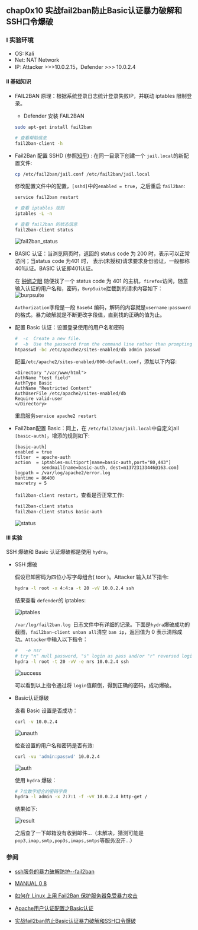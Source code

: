 ## chap0x10 实战fail2ban防止Basic认证暴力破解和SSH口令爆破

### I   实验环境

- OS: Kali  
- Net: NAT Network
-  IP: Attacker >>>10.0.2.15，Defender >>> 10.0.2.4

#### II   基础知识

- FAIL2BAN 原理：根据系统登录日志统计登录失败IP，并联动 iptables 限制登录。

  - Defender 安装 FAIL2BAN

  ```bash
  sudo apt-get install fail2ban
  
  # 查看帮助信息
  fail2ban-client -h
  ```

- Fail2Ban 配置 SSHD (参照[知乎](https://zhuanlan.zhihu.com/p/33546122)) : 在同一目录下创建一个 `jail.local`的新配置文件:

  ```bash
  cp /etc/fail2ban/jail.conf /etc/fail2ban/jail.local
  ```

  修改配置文件中的配置，`[sshd]`中的`enabled = true`，之后重启 `fail2ban`:

  ```bash
  service fail2ban restart
  
  # 查看 iptables 规则
  iptables -L -n
  
  # 查看 fail2ban 的状态信息
  fail2ban-client status
  ```

  ![fail2ban_status](image/fail2ban_status.jpg)



- BASIC 认证：当浏览网页时，返回的 status code 为 200 时，表示可以正常访问；当status code 为401  时， 表示(未授权)请求要求身份验证，一般都称401认证。BASIC 认证即401认证。

  在 [钟馗之眼](https://www.zoomeye.org/) 随便找了一个 status code 为 401 的主机，`firefox`访问，随意输入认证的用户名和，密码，`BurpSuite`拦截到的请求内容如下：
  ![burpsuite](image/burpsuite.jpg)

  `Authorization`字段是一段 `Base64` 编码，解码的内容就是`username:password`的格式。暴力破解就是不断更改字段值，直到找的正确的值为止。



- 配置 Basic 认证：设置登录使用的用户名和密码

  ```bash
  #  -c  Create a new file.
  #  -b  Use the password from the command line rather than prompting for it.
  htpasswd -bc /etc/apache2/sites-enabled/db admin passwd
  ```

  配置`/etc/apache2/sites-enabled/000-default.conf`，添加以下内容:

  ```
  <Directory "/var/www/html">     
  AuthName "test field"
  AuthType Basic                 
  AuthName "Restricted Content"  
  AuthUserFile /etc/apache2/sites-enabled/db   
  Require valid-user  
  </Directory>
  ```

  重启服务`service apache2 restart`

- Fail2ban配置 Basic：同上，在 `/etc/fail2ban/jail.local`中自定义jail `[basic-auth]`，增添的规则如下:

  ```
  [basic-auth]
  enabled = true
  filter  = apache-auth
  action  = iptables-multiport[name=basic-auth,port="80,443"]
            sendmail[name=basic-auth, dest=m13723133446@163.com]
  logpath = /var/log/apache2/error.log
  bantime = 86400
  maxretry = 5
  ```

  `fail2ban-client restart`，查看是否正常工作:

  ```bash
  fail2ban-client status
  fail2ban-client status basic-auth
  ```

  ![status](image/status.jpg)


#### III   实验

SSH 爆破和 Basic 认证爆破都是使用 `hydra`。

- SSH 爆破

  假设已知密码为四位小写字母组合( toor )。Attacker 输入以下指令:

  ```bash
  hydra -l root -x 4:4:a -t 20 -vV 10.0.2.4 ssh 
  ```

  结果查看 `defender`的 iptables:

  ![iptables](image/iptables.jpg)

  `/var/log/fail2ban.log `日志文件中有详细的记录。下面是`hydra`爆破成功的截图，`fail2ban-client unban all`清空 `ban ip`，返回值为 0 表示清除成功。`Attacker`中输入以下指令：

  ```bash
  #   -e nsr    
  # try "n" null password, "s" login as pass and/or "r" reversed login
  hydra -l root -t 20 -vV -e nrs 10.0.2.4 ssh 
  ```

  ![success](image/success.jpg)

  可以看到以上指令通过将 `login`值颠倒，得到正确的密码，成功爆破。

- Basic认证爆破

  查看 Basic 设置是否成功：

  ```bash
  curl -v 10.0.2.4
  ```

  ![unauth](image/unauth.jpg)

  检查设置的用户名和密码是否有效:

  ```bash
  curl -vu 'admin:passwd' 10.0.2.4
  ```

  ![auth](image/auth.jpg)

  使用 `hydra` 爆破：

  ```bash
  # 7位数字组合的密码字典
  hydra -l admin -x 7:7:1 -f -vV 10.0.2.4 http-get /
  ```

  结果如下:

  ![result](image/result.jpg)

  之后查了一下邮箱没有收到邮件...（未解决，猜测可能是`pop3,imap,smtp,pop3s,imaps,smtps`等服务没开...）



### 参阅

- [ssh服务的暴力破解防护--fail2ban](https://www.jianshu.com/p/70ee464464ff)

- [MANUAL 0 8](https://www.fail2ban.org/wiki/index.php/MANUAL_0_8#Definitions)
- [如何在 Linux 上用 Fail2Ban 保护服务器免受暴力攻击](https://zhuanlan.zhihu.com/p/33546122)

- [Apache用户认证配置之Basic认证](https://979137.com/archives/168.html)
- [实战fail2ban防止Basic认证暴力破解和SSH口令爆破](https://blog.csdn.net/jackcily/article/details/85149769)